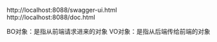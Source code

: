 http://localhost:8088/swagger-ui.html    
http://localhost:8088/doc.html     


BO对象：是指从前端请求进来的对象
VO对象：是指从后端传给前端的对象